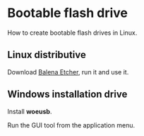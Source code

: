 # Bootable flash drive

How to create bootable flash drives in Linux.

## Linux distributive

Download [Balena Etcher](https://www.balena.io/etcher/), run it and use it.

## Windows installation drive

Install **woeusb**.

Run the GUI tool from the application menu.